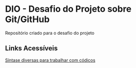 # DIO - Desafio do Projeto sobre Git/GitHub 
Repositório criado para o desafio do projeto

## Links Acessíveis
[Síntase diversas para trabalhar com códicos](https://www.w3schools.com/)

